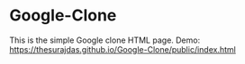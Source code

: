 # Google-Clone
This is the simple Google clone HTML page.
Demo: https://thesurajdas.github.io/Google-Clone/public/index.html
